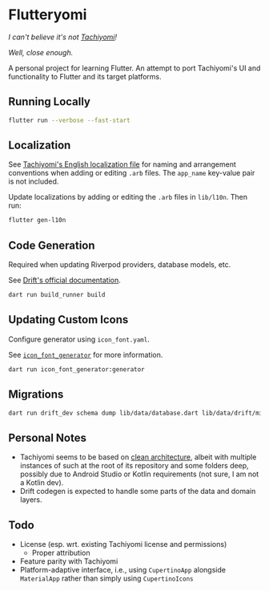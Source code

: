 # Flutteryomi

*I can't believe it's not [Tachiyomi](https://tachiyomi.org/)!*

*Well, close enough.*

A personal project for learning Flutter. An attempt to port Tachiyomi's UI and functionality to Flutter and its target platforms.

## Running Locally

```sh
flutter run --verbose --fast-start
```

## Localization

See [Tachiyomi's English localization file](https://github.com/tachiyomiorg/tachiyomi/blob/master/i18n/src/main/res/values/strings.xml) for naming and arrangement conventions when adding or editing `.arb` files. The `app_name` key-value pair is not included.

Update localizations by adding or editing the `.arb` files in `lib/l10n`. Then run:

```sh
flutter gen-l10n
```

## Code Generation

Required when updating Riverpod providers, database models, etc.

See [Drift's official documentation](https://drift.simonbinder.eu/docs/getting-started/).

```sh
dart run build_runner build
```

## Updating Custom Icons

Configure generator using `icon_font.yaml`.

See [`icon_font_generator`](https://github.com/ScerIO/icon_font_generator) for more information.

```sh
dart run icon_font_generator:generator
```

## Migrations

```sh
dart run drift_dev schema dump lib/data/database.dart lib/data/drift/migrations/
```

## Personal Notes

- Tachiyomi seems to be based on [clean architecture](https://blog.cleancoder.com/uncle-bob/2012/08/13/the-clean-architecture.html), albeit with multiple instances of such at the root of its repository and some folders deep, possibly due to Android Studio or Kotlin requirements (not sure, I am not a Kotlin dev).
- Drift codegen is expected to handle some parts of the data and domain layers.

## Todo

- License (esp. wrt. existing Tachiyomi license and permissions)
  - Proper attribution
- Feature parity with Tachiyomi
- Platform-adaptive interface, i.e., using `CupertinoApp` alongside `MaterialApp` rather than simply using `CupertinoIcons`
